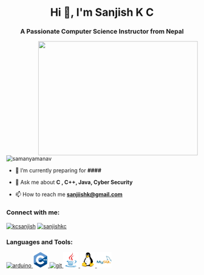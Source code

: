 <h1 align="center">Hi 👋, I'm Sanjish K C</h1>
<h3 align="center">A Passionate Computer Science Instructor from Nepal</h3>
<img align="right" src="https://encrypted-tbn0.gstatic.com/images?q=tbn:ANd9GcQy3wrlWnaZNhEskD558yDc9lwhhSe6jjj2zg&usqp=CAU" height="300" width="420">
<p align="left"> <img src="https://komarev.com/ghpvc/?username=samanyamanav&label=Profile%20views&color=0e75b6&style=flat" alt="samanyamanav" /> </p>


- 🌱 I’m currently preparing for  **####**

- 💬 Ask me about **C , C++, Java, Cyber Security**

- 📫 How to reach me **sanjiishk@gmail.com**

<h3 align="left">Connect with me:</h3>
<p align="left">
<a href="https://twitter.com/kcsanjish" target="blank"><img align="center" src="https://raw.githubusercontent.com/rahuldkjain/github-profile-readme-generator/master/src/images/icons/Social/twitter.svg" alt="kcsanjish" height="30" width="40" /></a>
<a href="https://linkedin.com/in/sanjishkc" target="blank"><img align="center" src="https://raw.githubusercontent.com/rahuldkjain/github-profile-readme-generator/master/src/images/icons/Social/linked-in-alt.svg" alt="sanjishkc" height="30" width="40" /></a>
</p>

<h3 align="left">Languages and Tools:</h3>
<p align="left"> <a href="https://www.arduino.cc/" target="_blank" rel="noreferrer"> <img src="https://cdn.worldvectorlogo.com/logos/arduino-1.svg" alt="arduino" width="40" height="40"/> </a> <a href="https://www.w3schools.com/cpp/" target="_blank" rel="noreferrer"> <img src="https://raw.githubusercontent.com/devicons/devicon/master/icons/cplusplus/cplusplus-original.svg" alt="cplusplus" width="40" height="40"/> </a> <a href="https://git-scm.com/" target="_blank" rel="noreferrer"> <img src="https://www.vectorlogo.zone/logos/git-scm/git-scm-icon.svg" alt="git" width="40" height="40"/> </a> <a href="https://www.java.com" target="_blank" rel="noreferrer"> <img src="https://raw.githubusercontent.com/devicons/devicon/master/icons/java/java-original.svg" alt="java" width="40" height="40"/> </a> <a href="https://www.linux.org/" target="_blank" rel="noreferrer"> <img src="https://raw.githubusercontent.com/devicons/devicon/master/icons/linux/linux-original.svg" alt="linux" width="40" height="40"/> </a> <a href="https://www.mysql.com/" target="_blank" rel="noreferrer"> <img src="https://raw.githubusercontent.com/devicons/devicon/master/icons/mysql/mysql-original-wordmark.svg" alt="mysql" width="40" height="40"/> </a>



